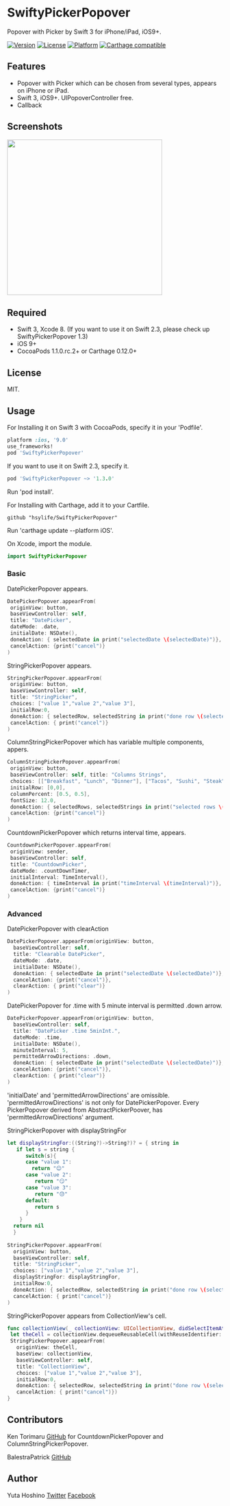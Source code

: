 # SwiftyPickerPopover
Popover with Picker by Swift 3 for iPhone/iPad, iOS9+.

[![Version](https://img.shields.io/cocoapods/v/SwiftyPickerPopover.svg?style=flat)](http://cocoadocs.org/docsets/SwiftyPickerPopover) 
[![License](https://img.shields.io/cocoapods/l/SwiftyPickerPopover.svg?style=flat)](http://cocoadocs.org/docsets/SwiftyPickerPopover) 
[![Platform](https://img.shields.io/cocoapods/p/SwiftyPickerPopover.svg?style=flat)](http://cocoadocs.org/docsets/SwiftyPickerPopover)
[![Carthage compatible](https://img.shields.io/badge/Carthage-compatible-4BC51D.svg?style=flat)](https://github.com/hsylife/SwiftyPickerPopover)

## Features
- Popover with Picker which can be chosen from several types, appears on iPhone or iPad.
- Swift 3, iOS9+. UIPopoverController free. 
- Callback

## Screenshots
<img src="README_resources/SwiftyPickerPopover_movie.gif" width="362">

## Required
- Swift 3, Xcode 8. (If you want to use it on Swift 2.3, please check up SwiftyPickerPopover 1.3)
- iOS 9+
- CocoaPods 1.1.0.rc.2+ or Carthage 0.12.0+

## License
MIT.

## Usage
For Installing it on Swift 3 with CocoaPods, specify it in your 'Podfile'.
```ruby
platform :ios, '9.0'
use_frameworks!
pod 'SwiftyPickerPopover'
```
If you want to use it on Swift 2.3, specify it.
```ruby
pod 'SwiftyPickerPopover ~> '1.3.0'
```
Run 'pod install'.

For Installing with Carthage, add it to your Cartfile.
```
github "hsylife/SwiftyPickerPopover"
```
Run 'carthage update --platform iOS'.

On Xcode, import the module.
```swift
import SwiftyPickerPopover
```
### Basic
DatePickerPopover appears.
```swift
DatePickerPopover.appearFrom(
 originView: button,
 baseViewController: self,
 title: "DatePicker",
 dateMode: .date,
 initialDate: NSDate(),
 doneAction: { selectedDate in print("selectedDate \(selectedDate)")},
 cancelAction: {print("cancel")}
)
```

StringPickerPopover appears.
```swift
StringPickerPopover.appearFrom(
 originView: button,
 baseViewController: self,
 title: "StringPicker",
 choices: ["value 1","value 2","value 3"],
 initialRow:0,
 doneAction: { selectedRow, selectedString in print("done row \(selectedRow) \(selectedString)")} ,
 cancelAction: { print("cancel")}
)
```

ColumnStringPickerPopover which has variable multiple components, appers.
```swift
ColumnStringPickerPopover.appearFrom(
 originView: button,
 baseViewController: self, title: "Columns Strings",
 choices: [["Breakfast", "Lunch", "Dinner"], ["Tacos", "Sushi", "Steak", "Waffles", "Burgers"]],
 initialRow: [0,0],
 columnPercent: [0.5, 0.5],
 fontSize: 12.0,
 doneAction: { selectedRows, selectedStrings in print("selected rows \(selectedRows) strings \(selectedStrings)")}, 
 cancelAction: {print("cancel")}
)
```

CountdownPickerPopover which returns interval time, appears.
```swift
CountdownPickerPopover.appearFrom(
 originView: sender,
 baseViewController: self,
 title: "CountdownPicker",
 dateMode: .countDownTimer,
 initialInterval: TimeInterval(),
 doneAction: { timeInterval in print("timeInterval \(timeInterval)")},
 cancelAction: {print("cancel")}
)
```

### Advanced
DatePickerPopover with clearAction 
```swift
DatePickerPopover.appearFrom(originView: button,
  baseViewController: self,
  title: "Clearable DatePicker",
  dateMode: .date,
  initialDate: NSDate(),
  doneAction: { selectedDate in print("selectedDate \(selectedDate)")},
  cancelAction: {print("cancel")},
  clearAction: { print("clear")}
)
```

DatePickerPopover for .time with 5 minute interval is permitted .down arrow.
```swift
DatePickerPopover.appearFrom(originView: button,
  baseViewController: self,
  title: "DatePicker .time 5minInt.",
  dateMode: .time,
  initialDate: NSDate(),
  minuteInterval: 5,
  permittedArrowDirections: .down,
  doneAction: { selectedDate in print("selectedDate \(selectedDate)")},
  cancelAction: {print("cancel")},
  clearAction: { print("clear")}
)
```
'initialDate' and 'permittedArrowDirections' are omissible.
'permittedArrowDirections' is not only for DatePickerPopover. Every PickerPopover derived from AbstractPickerPoover, has 'permittedArrowDirections' argument.

StringPickerPopover with displayStringFor
```swift
let displayStringFor:((String?)->String?)? = { string in
   if let s = string {
      switch(s){
      case "value 1":
        return "😊"
      case "value 2":
         return "😏"
      case "value 3":
         return "😓"
      default:
         return s
      }
    }
  return nil
  }
        
StringPickerPopover.appearFrom(
  originView: button,
  baseViewController: self,
  title: "StringPicker",
  choices: ["value 1","value 2","value 3"],
  displayStringFor: displayStringFor,
  initialRow:0,
  doneAction: { selectedRow, selectedString in print("done row \(selectedRow) \(selectedString)")},
  cancelAction: { print("cancel")}
)
```

StringPickerPopover appears from CollectionView's cell.
```swift
func collectionView(_ collectionView: UICollectionView, didSelectItemAt indexPath: IndexPath) {
 let theCell = collectionView.dequeueReusableCell(withReuseIdentifier: "Cell", for: indexPath)
 StringPickerPopover.appearFrom(
   originView: theCell,
   baseView: collectionView,
   baseViewController: self,
   title: "CollectionView",
   choices: ["value 1","value 2","value 3"],
   initialRow:0,
   doneAction: { selectedRow, selectedString in print("done row \(selectedRow) \(selectedString)")},
   cancelAction: { print("cancel")})
}
```


## Contributors
Ken Torimaru  [GitHub](https://github.com/ktorimaru) for CountdownPickerPopover and ColumnStringPickerPopover.

BalestraPatrick [GitHub](https://github.com/BalestraPatrick)
## Author
Yuta Hoshino [Twitter](https://twitter.com/hsylife) [Facebook](https://www.facebook.com/yuta.hoshino)
